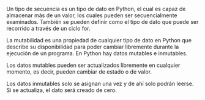 Un tipo de secuencia es un tipo de dato en Python, el cual es capaz de almacenar más de un valor,
los cuales pueden ser secuencialmente examinados. También se pueden definir como el tipo de dato
que puede ser recorrido a través de un ciclo for.

La mutabilidad es una propiedad de cualquier tipo de dato en Python que describe su disponibilidad
para poder cambiar libremente durante la ejecución de un programa. En Python hay datos mutables
e inmutables.

Los datos mutables pueden ser actualizados libremente en cualquier momento, es decir, pueden cambiar
de estado o de valor.

Los datos inmutables solo se asignan una vez y de ahí solo podrán leerse. Si se actualiza, el dato
será creado de cero.